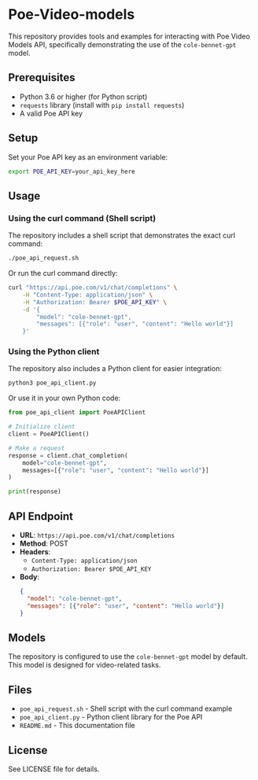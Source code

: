 # Poe-Video-models

This repository provides tools and examples for interacting with Poe Video Models API, specifically demonstrating the use of the `cole-bennet-gpt` model.

## Prerequisites

- Python 3.6 or higher (for Python script)
- `requests` library (install with `pip install requests`)
- A valid Poe API key

## Setup

Set your Poe API key as an environment variable:

```bash
export POE_API_KEY=your_api_key_here
```

## Usage

### Using the curl command (Shell script)

The repository includes a shell script that demonstrates the exact curl command:

```bash
./poe_api_request.sh
```

Or run the curl command directly:

```bash
curl "https://api.poe.com/v1/chat/completions" \
    -H "Content-Type: application/json" \
    -H "Authorization: Bearer $POE_API_KEY" \
    -d '{
        "model": "cole-bennet-gpt",
        "messages": [{"role": "user", "content": "Hello world"}]
    }'
```

### Using the Python client

The repository also includes a Python client for easier integration:

```bash
python3 poe_api_client.py
```

Or use it in your own Python code:

```python
from poe_api_client import PoeAPIClient

# Initialize client
client = PoeAPIClient()

# Make a request
response = client.chat_completion(
    model="cole-bennet-gpt",
    messages=[{"role": "user", "content": "Hello world"}]
)

print(response)
```

## API Endpoint

- **URL**: `https://api.poe.com/v1/chat/completions`
- **Method**: POST
- **Headers**:
  - `Content-Type: application/json`
  - `Authorization: Bearer $POE_API_KEY`
- **Body**:
  ```json
  {
    "model": "cole-bennet-gpt",
    "messages": [{"role": "user", "content": "Hello world"}]
  }
  ```

## Models

The repository is configured to use the `cole-bennet-gpt` model by default. This model is designed for video-related tasks.

## Files

- `poe_api_request.sh` - Shell script with the curl command example
- `poe_api_client.py` - Python client library for the Poe API
- `README.md` - This documentation file

## License

See LICENSE file for details.